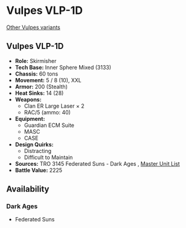 # Vulpes VLP-1D 

[Other Vulpes variants](../vulpes.md) 

## Vulpes VLP-1D 

- **Role:** Skirmisher 
- **Tech Base:** Inner Sphere Mixed (3133) 
- **Chassis:** 60 tons 
- **Movement:** 5 / 8 (10), XXL 
- **Armor:** 200 (Stealth) 
- **Heat Sinks:** 14 (28) 
- **Weapons:** 
  - Clan ER Large Laser × 2 
  - RAC/5 (ammo: 40) 
- **Equipment:** 
  - Guardian ECM Suite 
  - MASC 
  - CASE 
- **Design Quirks:** 
  - Distracting 
  - Difficult to Maintain 
- **Sources:** TRO 3145 Federated Suns - Dark Ages , [Master Unit List](http://masterunitlist.info/Unit/Details/6346/vulpes-vlp-1d) 
- **Battle Value:** 2225 

## Availability 

### Dark Ages 

- Federated Suns 

